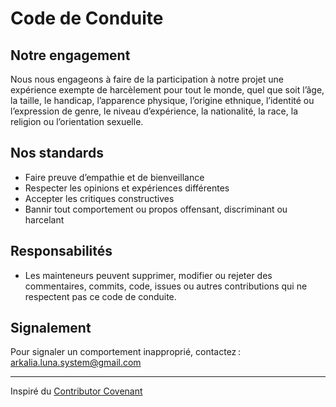 # Code de Conduite

## Notre engagement
Nous nous engageons à faire de la participation à notre projet une expérience exempte de harcèlement pour tout le monde, quel que soit l’âge, la taille, le handicap, l’apparence physique, l’origine ethnique, l’identité ou l’expression de genre, le niveau d’expérience, la nationalité, la race, la religion ou l’orientation sexuelle.

## Nos standards
- Faire preuve d’empathie et de bienveillance
- Respecter les opinions et expériences différentes
- Accepter les critiques constructives
- Bannir tout comportement ou propos offensant, discriminant ou harcelant

## Responsabilités
- Les mainteneurs peuvent supprimer, modifier ou rejeter des commentaires, commits, code, issues ou autres contributions qui ne respectent pas ce code de conduite.

## Signalement
Pour signaler un comportement inapproprié, contactez : arkalia.luna.system@gmail.com

---
Inspiré du [Contributor Covenant](https://www.contributor-covenant.org/fr/version/2/0/code_of_conduct/) 